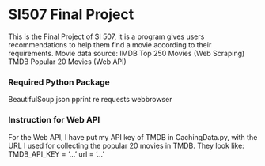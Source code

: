 # SI507 Final Project
This is the Final Project of SI 507, it is a program gives users recommendations to help them find a movie according to their requirements.
Movie data source:
IMDB Top 250 Movies (Web Scraping)
TMDB Popular 20 Movies (Web API)

### Required Python Package
BeautifulSoup
json
pprint
re
requests
webbrowser

### Instruction for Web API
For the Web API, I have put my API key of TMDB in CachingData.py, with the URL I used for collecting the popular 20 movies in TMDB. They look like:
TMDB_API_KEY = ‘…’
url = ‘…’

